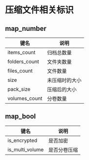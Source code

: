 # 压缩文件相关标识

## map_number

键名 | 说明
---|---
items_count | 归档总数量
folders_count | 文件夹数量
files_count | 文件数量
size | 未压缩时的大小
pack_size | 压缩后的大小
volumes_count | 分卷数量

## map_bool

键名 | 说明
---|---
is_encrypted | 是否加密
is_multi_volume | 是否分卷压缩

